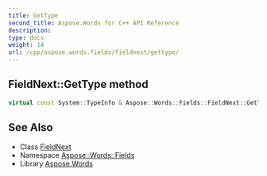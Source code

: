 ```yaml
---
title: GetType
second_title: Aspose.Words for C++ API Reference
description: 
type: docs
weight: 14
url: /cpp/aspose.words.fields/fieldnext/gettype/
---
```

## FieldNext::GetType method




```cpp
virtual const System::TypeInfo & Aspose::Words::Fields::FieldNext::GetType() const override
```

## See Also

* Class [FieldNext](../)
* Namespace [Aspose::Words::Fields](../../)
* Library [Aspose.Words](../../../)
